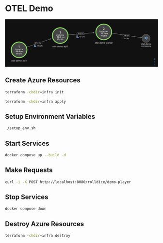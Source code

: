 # OTEL Demo

![components](doc/components.png)

## Create Azure Resources

```bash
terraform -chdir=infra init
```

```bash
terraform -chdir=infra apply
```

## Setup Environment Variables

```bash
./setup_env.sh
```

## Start Services

```bash
docker compose up --build -d
```

## Make Requests

```bash
curl -i -X POST http://localhost:8080/rolldice/demo-player
```

## Stop Services

```bash
docker compose down
```

## Destroy Azure Resources

```bash
terraform -chdir=infra destroy
```
